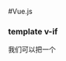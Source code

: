#Vue.js

### template v-if
我们可以把一个 <template> 元素当做包装元素，并在上面使用 v-if，最终的渲染结果不会包含它。
```
<template v-if="ok">
  <h1>Title</h1>
  <p>Paragraph 1</p>
  <p>Paragraph 2</p>
</template>
```


## 使用笔记
* 在数据完成加载，页面还没有编译之前如何隐藏 Mustache标签`{{ mustache }}`
	使用** v-cloak ** 指令，这个指令保持在元素上直到关联实例结束编译。
	和css规则 `[v-cloak]{display:none;}`配合使用，可以隐藏未编译的 Mustache 标签直到实例准备完毕。
